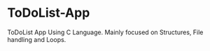 # ToDoList-App
ToDoList App Using C Language. Mainly focused on Structures, File handling and Loops.
